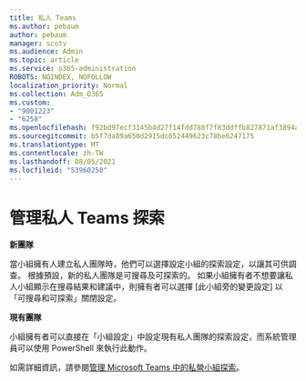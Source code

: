 ```yaml
---
title: 私人 Teams
ms.author: pebaum
author: pebaum
manager: scotv
ms.audience: Admin
ms.topic: article
ms.service: o365-administration
ROBOTS: NOINDEX, NOFOLLOW
localization_priority: Normal
ms.collection: Adm_O365
ms.custom:
- "9001223"
- "6258"
ms.openlocfilehash: f92bd97ecf3145b4d27f14fdd788f7f83ddffb827871af3894aec78ba30f6a48
ms.sourcegitcommit: b5f7da89a650d2915dc652449623c78be6247175
ms.translationtype: MT
ms.contentlocale: zh-TW
ms.lasthandoff: 08/05/2021
ms.locfileid: "53960250"
---
```

# <a name="managing-discovery-of-private-teams"></a>管理私人 Teams 探索

**新團隊**

當小組擁有人建立私人團隊時，他們可以選擇設定小組的探索設定，以讓其可供調查。 根據預設，新的私人團隊是可搜尋及可探索的。 如果小組擁有者不想要讓私人小組顯示在搜尋結果和建議中，則擁有者可以選擇 [此小組旁的變更設定] 以「可搜尋和可探索」關閉設定。  

**現有團隊**

小組擁有者可以直接在「小組設定」中設定現有私人團隊的探索設定，而系統管理員可以使用 PowerShell 來執行此動作。  

如需詳細資訊，請參閱[管理 Microsoft Teams 中的私營小組探索](https://docs.microsoft.com/microsoftteams/manage-discovery-of-private-teams)。
